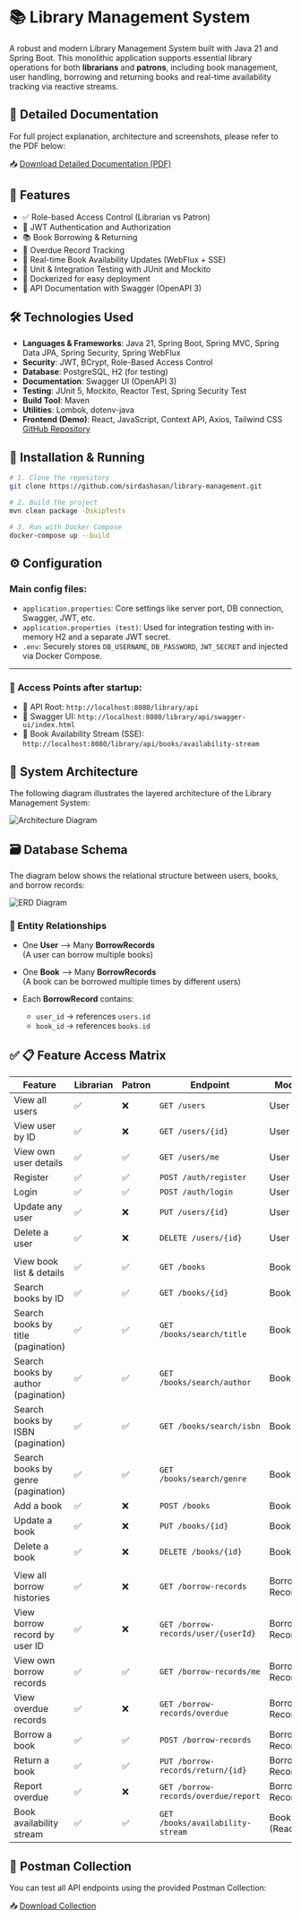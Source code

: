 # 📚 Library Management System

A robust and modern Library Management System built with Java 21 and Spring Boot. This monolithic application supports essential library operations for both **librarians** and **patrons**, including book management, user handling, borrowing and returning books and real-time availability tracking via reactive streams.

## 📄 Detailed Documentation

For full project explanation, architecture and screenshots, please refer to the PDF below:

📥 [Download Detailed Documentation (PDF)](docs/LibraryDocumentation.pdf)


## 🚀 Features

- ✅ Role-based Access Control (Librarian vs Patron)
- 🔐 JWT Authentication and Authorization
- 📚 Book Borrowing & Returning
- 📅 Overdue Record Tracking
- 🔁 Real-time Book Availability Updates (WebFlux + SSE)
- 🧪 Unit & Integration Testing with JUnit and Mockito
- 🐳 Dockerized for easy deployment
- 📄 API Documentation with Swagger (OpenAPI 3)

## 🛠️ Technologies Used
- **Languages & Frameworks**: Java 21, Spring Boot, Spring MVC, Spring Data JPA, Spring Security, Spring WebFlux
- **Security**: JWT, BCrypt, Role-Based Access Control
- **Database**: PostgreSQL, H2 (for testing)
- **Documentation**: Swagger UI (OpenAPI 3)
- **Testing**: JUnit 5, Mockito, Reactor Test, Spring Security Test
- **Build Tool**: Maven
- **Utilities**: Lombok, dotenv-java
- **Frontend (Demo)**: React, JavaScript, Context API, Axios, Tailwind CSS  
    [GitHub Repository](https://github.com/sirdashasan/library-frontend)


## 🐳 Installation & Running

```bash
# 1. Clone the repository
git clone https://github.com/sirdashasan/library-management.git

# 2. Build the project
mvn clean package -DskipTests

# 3. Run with Docker Compose
docker-compose up --build

```

## ⚙️ Configuration

### Main config files:

- `application.properties`: Core settings like server port, DB connection, Swagger, JWT, etc.
- `application.properties (test)`: Used for integration testing with in-memory H2 and a separate JWT secret.
- `.env`: Securely stores `DB_USERNAME`, `DB_PASSWORD`, `JWT_SECRET` and injected via Docker Compose.

---

### 📌 Access Points after startup:

- 🔗 API Root: `http://localhost:8080/library/api`
- 🔗 Swagger UI: `http://localhost:8080/library/api/swagger-ui/index.html`
- 🔗 Book Availability Stream (SSE): `http://localhost:8080/library/api/books/availability-stream`


## 🧱 System Architecture

The following diagram illustrates the layered architecture of the Library Management System:

![Architecture Diagram](docs/architecture.png)

## 🗃️ Database Schema

The diagram below shows the relational structure between users, books, and borrow records:

![ERD Diagram](docs/erd-diagram.png)

### 🔗 Entity Relationships

- One **User** ⟶ Many **BorrowRecords**  
  (A user can borrow multiple books)

- One **Book** ⟶ Many **BorrowRecords**  
  (A book can be borrowed multiple times by different users)

- Each **BorrowRecord** contains:
    - `user_id` → references `users.id`
    - `book_id` → references `books.id`

## ✅ 📋 Feature Access Matrix

| Feature                             | Librarian | Patron | Endpoint                             | Module          |
| ----------------------------------- | --------- | ------ | ------------------------------------ | --------------- |
| View all users                      | ✅         | ❌      | `GET /users`                         | User            |
| View user by ID                     | ✅         | ❌      | `GET /users/{id}`                    | User            |
| View own user details               | ✅         | ✅      | `GET /users/me`                      | User            |
| Register                            | ✅         | ✅      | `POST /auth/register`                | User            |
| Login                               | ✅         | ✅      | `POST /auth/login`                   | User            |
| Update any user                     | ✅         | ❌      | `PUT /users/{id}`                    | User            |
| Delete a user                       | ✅         | ❌      | `DELETE /users/{id}`                 | User            |
|                                     |           |        |                                      |                 |
| View book list & details            | ✅         | ✅      | `GET /books`                         | Book            |
| Search books by ID                  | ✅         | ✅      | `GET /books/{id}`                    | Book            |
| Search books by title (pagination)  | ✅         | ✅      | `GET /books/search/title`            | Book            |
| Search books by author (pagination) | ✅         | ✅      | `GET /books/search/author`           | Book            |
| Search books by ISBN (pagination)   | ✅         | ✅      | `GET /books/search/isbn`             | Book            |
| Search books by genre (pagination)  | ✅         | ✅      | `GET /books/search/genre`            | Book            |
| Add a book                          | ✅         | ❌      | `POST /books`                        | Book            |
| Update a book                       | ✅         | ❌      | `PUT /books/{id}`                    | Book            |
| Delete a book                       | ✅         | ❌      | `DELETE /books/{id}`                 | Book            |
|                                     |           |        |                                      |                 |
| View all borrow histories           | ✅         | ❌      | `GET /borrow-records`                | Borrow Record   |
| View borrow record by user ID       | ✅         | ❌      | `GET /borrow-records/user/{userId}`  | Borrow Record   |
| View own borrow records             | ✅         | ✅      | `GET /borrow-records/me`             | Borrow Record   |
| View overdue records                | ✅         | ❌      | `GET /borrow-records/overdue`        | Borrow Record   |
| Borrow a book                       | ✅         | ✅      | `POST /borrow-records`               | Borrow Record   |
| Return a book                       | ✅         | ✅      | `PUT /borrow-records/return/{id}`    | Borrow Record   |
| Report overdue                      | ✅         | ❌      | `GET /borrow-records/overdue/report` | Borrow Record   |
| Book availability stream            | ✅         | ✅      | `GET /books/availability-stream`     | Book (Reactive) |

## 🧪 Postman Collection

You can test all API endpoints using the provided Postman Collection:

📥 [Download Collection](docs/library-management.postman_collection.json)